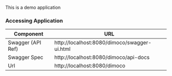 This is a demo application

### Accessing Application
Component         | URL
---               | ---
Swagger (API Ref) |  http://localhost:8080/dimoco/swagger-ui.html
Swagger Spec      |  http://localhost:8080/dimoco/api-docs
Url               |  http://localhost:8080/dimoco